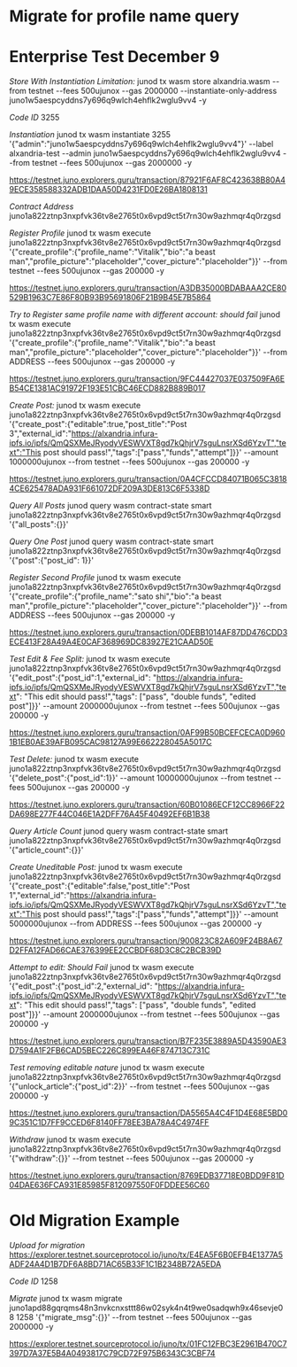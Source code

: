# Migrate for profile name query

# Enterprise Test December 9

*Store With Instantiation Limitation:*
junod tx wasm store alxandria.wasm --from testnet --fees 500ujunox --gas 2000000 --instantiate-only-address juno1w5aespcyddns7y696q9wlch4ehflk2wglu9vv4 -y

*Code ID*
3255

*Instantiation*
junod tx wasm instantiate 3255 '{"admin":"juno1w5aespcyddns7y696q9wlch4ehflk2wglu9vv4"}' --label alxandria-test --admin juno1w5aespcyddns7y696q9wlch4ehflk2wglu9vv4 --from testnet --fees 500ujunox --gas 2000000 -y

https://testnet.juno.explorers.guru/transaction/87921F6AF8C423638B80A49ECE358588332ADB1DAA50D4231FD0E26BA1808131

*Contract Address*
juno1a822ztnp3nxpfvk36tv8e2765t0x6vpd9ct5t7rn30w9azhmqr4q0rzgsd

*Register Profile*
junod tx wasm execute juno1a822ztnp3nxpfvk36tv8e2765t0x6vpd9ct5t7rn30w9azhmqr4q0rzgsd '{"create_profile":{"profile_name":"Vitalik","bio":"a beast man","profile_picture":"placeholder","cover_picture":"placeholder"}}' --from testnet --fees 500ujunox --gas 200000 -y

https://testnet.juno.explorers.guru/transaction/A3DB35000BDABAAA2CE80529B1963C7E86F80B93B95691806F21B9B45E7B5864

*Try to Register same profile name with different account: should fail*
junod tx wasm execute juno1a822ztnp3nxpfvk36tv8e2765t0x6vpd9ct5t7rn30w9azhmqr4q0rzgsd '{"create_profile":{"profile_name":"Vitalik","bio":"a beast man","profile_picture":"placeholder","cover_picture":"placeholder"}}' --from ADDRESS --fees 500ujunox --gas 200000 -y

https://testnet.juno.explorers.guru/transaction/9FC44427037E037509FA6EB54CE1381AC91972F193E51CBC46ECD882B889B017

*Create Post:*
junod tx wasm execute juno1a822ztnp3nxpfvk36tv8e2765t0x6vpd9ct5t7rn30w9azhmqr4q0rzgsd '{"create_post":{"editable":true,"post_title":"Post 3","external_id":"https://alxandria.infura-ipfs.io/ipfs/QmQSXMeJRyodyVESWVXT8gd7kQhjrV7sguLnsrXSd6YzvT","text":"This post should pass!","tags":["pass","funds","attempt"]}}' --amount 1000000ujunox --from testnet --fees 500ujunox --gas 200000 -y

https://testnet.juno.explorers.guru/transaction/0A4CFCCD84071B065C38184CE625478ADA931F661072DF209A3DE813C6F5338D

*Query All Posts*
junod query wasm contract-state smart juno1a822ztnp3nxpfvk36tv8e2765t0x6vpd9ct5t7rn30w9azhmqr4q0rzgsd '{"all_posts":{}}'

*Query One Post*
junod query wasm contract-state smart juno1a822ztnp3nxpfvk36tv8e2765t0x6vpd9ct5t7rn30w9azhmqr4q0rzgsd '{"post":{"post_id": 1}}'

*Register Second Profile*
junod tx wasm execute juno1a822ztnp3nxpfvk36tv8e2765t0x6vpd9ct5t7rn30w9azhmqr4q0rzgsd '{"create_profile":{"profile_name":"sato  shi","bio":"a beast man","profile_picture":"placeholder","cover_picture":"placeholder"}}' --from ADDRESS --fees 500ujunox --gas 200000 -y

https://testnet.juno.explorers.guru/transaction/0DEBB1014AF87DD476CDD3ECE413F28A49A4E0CAF368969DC83927E21CAAD50E

*Test Edit & Fee Split:*
junod tx wasm execute juno1a822ztnp3nxpfvk36tv8e2765t0x6vpd9ct5t7rn30w9azhmqr4q0rzgsd '{"edit_post":{"post_id":1,"external_id": "https://alxandria.infura-ipfs.io/ipfs/QmQSXMeJRyodyVESWVXT8gd7kQhjrV7sguLnsrXSd6YzvT","text": "This edit should pass!","tags": ["pass", "double funds", "edited post"]}}' --amount 2000000ujunox --from testnet --fees 500ujunox --gas 200000 -y

https://testnet.juno.explorers.guru/transaction/0AF99B50BCEFCECA0D9601B1EB0AE39AFB095CAC98127A99E662228045A5017C

*Test Delete:*
junod tx wasm execute juno1a822ztnp3nxpfvk36tv8e2765t0x6vpd9ct5t7rn30w9azhmqr4q0rzgsd '{"delete_post":{"post_id":1}}' --amount 10000000ujunox --from testnet --fees 500ujunox --gas 200000 -y

https://testnet.juno.explorers.guru/transaction/60B01086ECF12CC8966F22DA698E277F44C046E1A2DFF76A45F40492EF6B1B38

*Query Article Count*
junod query wasm contract-state smart juno1a822ztnp3nxpfvk36tv8e2765t0x6vpd9ct5t7rn30w9azhmqr4q0rzgsd '{"article_count":{}}'

*Create Uneditable Post:*
junod tx wasm execute juno1a822ztnp3nxpfvk36tv8e2765t0x6vpd9ct5t7rn30w9azhmqr4q0rzgsd '{"create_post":{"editable":false,"post_title":"Post 1","external_id":"https://alxandria.infura-ipfs.io/ipfs/QmQSXMeJRyodyVESWVXT8gd7kQhjrV7sguLnsrXSd6YzvT","text":"This post should pass!","tags":["pass","funds","attempt"]}}' --amount 5000000ujunox --from ADDRESS --fees 500ujunox --gas 200000 -y

https://testnet.juno.explorers.guru/transaction/900823C82A609F24B8A67D2FFA12FAD66CAE376399EE2CCBDF68D3C8C2BCB39D

*Attempt to edit: Should Fail*
junod tx wasm execute juno1a822ztnp3nxpfvk36tv8e2765t0x6vpd9ct5t7rn30w9azhmqr4q0rzgsd '{"edit_post":{"post_id":2,"external_id": "https://alxandria.infura-ipfs.io/ipfs/QmQSXMeJRyodyVESWVXT8gd7kQhjrV7sguLnsrXSd6YzvT","text": "This edit should pass!","tags": ["pass", "double funds", "edited post"]}}' --amount 2000000ujunox --from testnet --fees 500ujunox --gas 200000 -y

https://testnet.juno.explorers.guru/transaction/B7F235E3889A5D43590AE3D7594A1F2FB6CAD5BEC226C899EA46F874713C731C

*Test removing editable nature*
junod tx wasm execute juno1a822ztnp3nxpfvk36tv8e2765t0x6vpd9ct5t7rn30w9azhmqr4q0rzgsd '{"unlock_article":{"post_id":2}}' --from testnet --fees 500ujunox --gas 200000 -y

https://testnet.juno.explorers.guru/transaction/DA5565A4C4F1D4E68E5BD09C351C1D7FF9CCED6F8140FF78EE3BA78A4C4974FF

*Withdraw*
junod tx wasm execute juno1a822ztnp3nxpfvk36tv8e2765t0x6vpd9ct5t7rn30w9azhmqr4q0rzgsd '{"withdraw":{}}' --from testnet --fees 500ujunox --gas 200000 -y

https://testnet.juno.explorers.guru/transaction/8769EDB37718E0BDD9F81D04DAE636FCA931E85985F812097550F0FDDEE56C60

# Old Migration Example

*Upload for migration*
https://explorer.testnet.sourceprotocol.io/juno/tx/E4EA5F6B0EFB4E1377A5ADF24A4D1B7DF6A8BD71AC65B33F1C1B2348B72A5EDA

*Code ID*
1258

*Migrate*
junod tx wasm migrate juno1apd88gqrqms48n3nvkcnxsttt86w02syk4n4t9we0sadqwh9x46sevje08 1258 '{"migrate_msg":{}}' --from testnet --fees 500ujunox --gas 2000000 -y

https://explorer.testnet.sourceprotocol.io/juno/tx/01FC12FBC3E2961B470C7397D7A37E5B4A0493817C79CD72F975B6343C3CBF74




